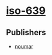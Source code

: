 # [iso-639](https://pypi.org/project/iso-639)



## Publishers
- [noumar](https://pypi.org/user/noumar)

